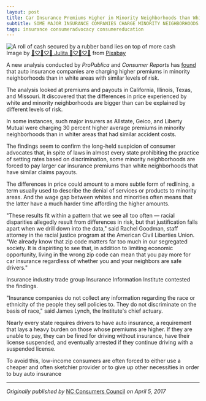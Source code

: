 ```yaml
---
layout: post
title: Car Insurance Premiums Higher in Minority Neighborhoods than White Areas with Same Risk
subtitle: SOME MAJOR INSURANCE COMPANIES CHARGE MINORITY NEIGHBORHOODS UP TO 30 PERCENT MORE
tags: insurance consumeradvocacy consumereducation
---
```

<div>
  <img class="mx-auto w-1/2" src="https://samanthaliskcarson.com/assets/img/cash-roll.jpg" alt="A roll of cash secured by a rubber band lies on top of more cash">
    <figcaption class="text-center">
      Image by <a href="https://pixabay.com/users/pasja1000-6355831/?utm_source=link-attribution&utm_medium=referral&utm_campaign=image&utm_content=3125419">🌸♡💙♡🌸 Julita 🌸♡💙♡🌸</a> from <a href="https://pixabay.com//?utm_source=link-attribution&utm_medium=referral&utm_campaign=image&utm_content=3125419">Pixabay</a>
    </figcaption>
</div>

A new analysis conducted by _ProPublica_ and _Consumer Reports_ has <a href="https://www.propublica.org/article/minority-neighborhoods-higher-car-insurance-premiums-white-areas-same-risk">found</a> that auto insurance companies are charging higher premiums in minority neighborhoods than in white areas with similar levels of risk.

The analysis looked at premiums and payouts in California, Illinois, Texas, and Missouri. It discovered that the differences in price experienced by white and minority neighborhoods are bigger than can be explained by different levels of risk.

In some instances, such major insurers as Allstate, Geico, and Liberty Mutual were charging 30 percent higher average premiums in minority neighborhoods than in whiter areas that had similar accident costs.

The findings seem to confirm the long-held suspicion of consumer advocates that, in spite of laws in almost every state prohibiting the practice of setting rates based on discrimination, some minority neighborhoods are forced to pay larger car insurance premiums than white neighborhoods that have similar claims payouts.

The differences in price could amount to a more subtle form of redlining, a term usually used to describe the denial of services or products to minority areas. And the wage gap between whites and minorities often means that the latter have a much harder time affording the higher amounts.

"These results fit within a pattern that we see all too often — racial disparities allegedly result from differences in risk, but that justification falls apart when we drill down into the data," said Rachel Goodman, staff attorney in the racial justice program at the American Civil Liberties Union. "We already know that zip code matters far too much in our segregated society. It is dispiriting to see that, in addition to limiting economic opportunity, living in the wrong zip code can mean that you pay more for car insurance regardless of whether you and your neighbors are safe drivers."

Insurance industry trade group Insurance Information Institute contested the findings.

"Insurance companies do not collect any information regarding the race or ethnicity of the people they sell policies to. They do not discriminate on the basis of race," said James Lynch, the Institute's chief actuary.

Nearly every state requires drivers to have auto insurance, a requirement that lays a heavy burden on those whose premiums are higher. If they are unable to pay, they can be fined for driving without insurance, have their license suspended, and eventually arrested if they continue driving with a suspended license.

To avoid this, low-income consumers are often forced to either use a cheaper and often sketchier provider or to give up other necessities in order to buy auto insurance

***

*Originally published by* [NC Consumers Council](https://web.archive.org/web/20210514170815/https://www.ncconsumer.org/news-articles/car-insurance-premiums-higher-in-minority-neighborhoods-than-white-areas-with-same-risk.html) *on April 5, 2017*
